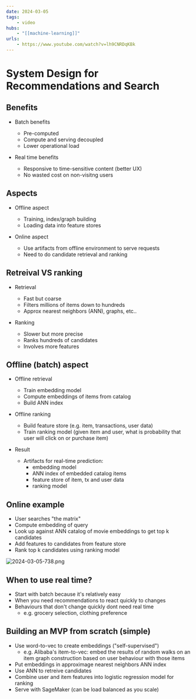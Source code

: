 ```yaml
---
date: 2024-03-05
tags:
    - video
hubs:
    - "[[machine-learning]]"
urls:
    - https://www.youtube.com/watch?v=lh9CNRDqKBk
---
```


# System Design for Recommendations and Search

## Benefits

- Batch benefits
    - Pre-computed
    - Compute and serving decoupled
    - Lower operational load

- Real time benefits
    - Responsive to time-sensitive content (better UX)
    - No wasted cost on non-visitng users

## Aspects

- Offline aspect
    - Training, index/graph building
    - Loading data into feature stores

- Online aspect
    - Use artifacts from offline environment to serve requests
    - Need to do candidate retrieval and ranking

## Retreival VS ranking

- Retrieval
    - Fast but coarse
    - Filters millions of items down to hundreds
    - Approx nearest neighbors (ANN), graphs, etc..

- Ranking
    - Slower but more precise
    - Ranks hundreds of candidates
    - Involves more features

## Offline (batch) aspect

- Offline retrieval
    - Train embedding model
    - Compute embeddings of items from catalog
    - Build ANN index

- Offline ranking
    - Build feature store (e.g. item, transactions, user data)
    - Train ranking model (given item and user, what is probability that user will click on or purchase item)

- Result
    - Artifacts for real-time prediction:
        - embedding model
        - ANN index of embedded catalog items
        - feature store of item, tx and user data
        - ranking model

## Online example

- User searches "the matrix"
- Compute embedding of query
- Look up against ANN catalog of movie embeddings to get top k candidates
- Add features to candidates from feature store
- Rank top k candidates using ranking model

![2024-03-05-738.png](assets/imgs/2024-03-05-738.png)


## When to use real time?

- Start with batch because it's relatively easy
- When you need recommendations to react quickly to changes
- Behaviours that don't change quickly dont need real time
    - e.g. grocery selection, clothing preference


## Building an MVP from scratch (simple)

- Use word-to-vec to create embeddings ("self-supervised")
    - e.g. Alibaba's item-to-vec: embed the results of random walks on an item graph construction based on user behaviour with those items
- Put embeddings in approximage nearest neighbors ANN index
- Use ANN to retreive candidates
- Combine user and item features into logistic regression model for ranking
- Serve with SageMaker (can be load balanced as you scale)



